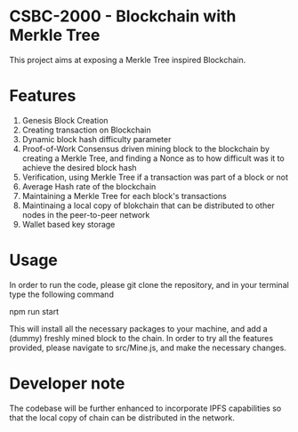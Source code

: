 # CSBC-2000 - Blockchain with Merkle Tree 

This project aims at exposing a Merkle Tree inspired Blockchain.

# Features
1. Genesis Block Creation
2. Creating transaction on Blockchain
3. Dynamic block hash difficulty parameter
4. Proof-of-Work Consensus driven mining block to the blockchain by creating a Merkle Tree, and finding a Nonce as to how difficult was it to achieve the desired block hash
5. Verification, using Merkle Tree if a transaction was part of a block or not
6. Average Hash rate of the blockchain
7. Maintaining a Merkle Tree for each block's transactions
8. Maintinaing a local copy of blokchain that can be distributed to other nodes in the peer-to-peer network
9. Wallet based key storage

# Usage
In order to run the code, please git clone the repository, and in your terminal type the following command

npm run start

This will install all the necessary packages to your machine, and add a (dummy) freshly mined block to the chain.
In order to try all the features provided, please navigate to src/Mine.js, and make the necessary changes.

# Developer note
The codebase will be further enhanced to incorporate IPFS capabilities so that the local copy of chain can be distributed in the network.

